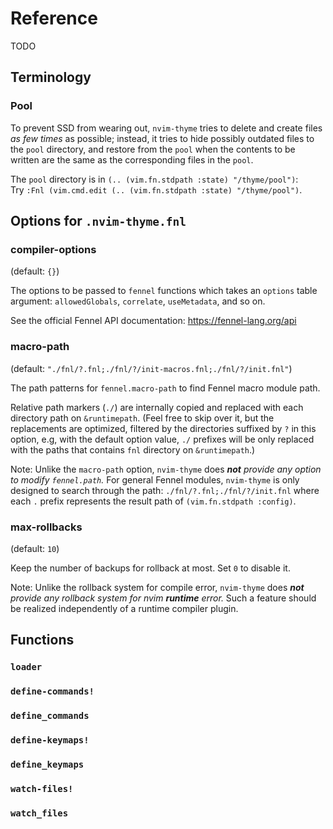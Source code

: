 # Reference

TODO

## Terminology

### Pool

To prevent SSD from wearing out, `nvim-thyme` tries to delete and create files
_as few times_ as possible; instead, it tries to hide possibly outdated files
to the `pool` directory, and restore from the `pool` when the contents to be
written are the same as the corresponding files in the `pool`.

The `pool` directory is in `(.. (vim.fn.stdpath :state) "/thyme/pool")`:\
Try `:Fnl (vim.cmd.edit (.. (vim.fn.stdpath :state) "/thyme/pool")`.

## Options for `.nvim-thyme.fnl`

### compiler-options

(default: `{}`)

The options to be passed to `fennel` functions which takes an `options` table
argument: `allowedGlobals`, `correlate`, `useMetadata`, and so on.

See the official Fennel API documentation: <https://fennel-lang.org/api>

### macro-path

(default: `"./fnl/?.fnl;./fnl/?/init-macros.fnl;./fnl/?/init.fnl"`)

The path patterns for `fennel.macro-path` to find Fennel macro module path.

Relative path markers (`./`) are internally copied and replaced with each
directory path on `&runtimepath`.
(Feel free to skip over it, but the replacements are optimized, filtered by
the directories suffixed by `?` in this option, e.g, with the default option
value, `./` prefixes will be only replaced with the paths that contains `fnl`
directory on `&runtimepath`.)

Note: Unlike the `macro-path` option, `nvim-thyme` does _**not** provide any
option to modify `fennel.path`._ For general Fennel modules, `nvim-thyme` is
only designed to search through the path:
`./fnl/?.fnl;./fnl/?/init.fnl` where each `.` prefix represents the result
path of `(vim.fn.stdpath :config)`.

### max-rollbacks

(default: `10`)

Keep the number of backups for rollback at most. Set `0` to disable it.

Note: Unlike the rollback system for compile error, `nvim-thyme` does
_**not** provide any rollback system for nvim **runtime** error._
Such a feature should be realized independently of a runtime compiler plugin.

## Functions

### `loader`

### `define-commands!`

### `define_commands`

### `define-keymaps!`

### `define_keymaps`

### `watch-files!`

### `watch_files`
